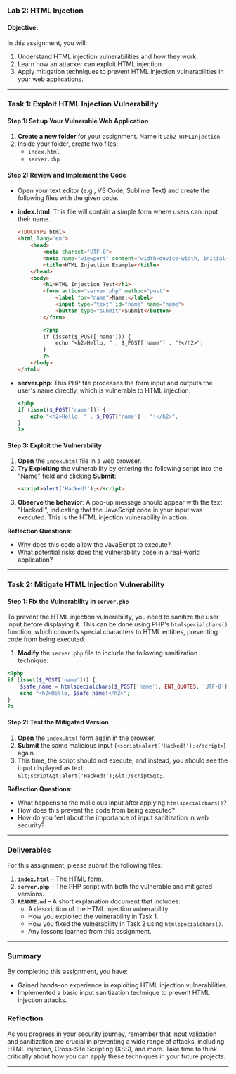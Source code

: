 

### **Lab 2: HTML Injection**

#### **Objective:**
In this assignment, you will:
1. Understand HTML injection vulnerabilities and how they work.
2. Learn how an attacker can exploit HTML injection.
3. Apply mitigation techniques to prevent HTML injection vulnerabilities in your web applications.

---

### **Task 1: Exploit HTML Injection Vulnerability**

#### **Step 1: Set up Your Vulnerable Web Application**

1. **Create a new folder** for your assignment. Name it `Lab2_HTMLInjection`.
2. Inside your folder, create two files:
   - `index.html`
   - `server.php`

#### **Step 2: Review and Implement the Code**

- Open your text editor (e.g., VS Code, Sublime Text) and create the following files with the given code.

- **index.html**: This file will contain a simple form where users can input their name.

  ```html
  <!DOCTYPE html>
  <html lang="en">
      <head>
          <meta charset="UTF-8">
          <meta name="viewport" content="width=device-width, initial-scale=1.0">
          <title>HTML Injection Example</title>
      </head>
      <body>
          <h1>HTML Injection Test</h1>
          <form action="server.php" method="post">
              <label for="name">Name:</label>
              <input type="text" id="name" name="name">
              <button type="submit">Submit</button>
          </form>

          <?php
          if (isset($_POST['name'])) {
              echo "<h2>Hello, " . $_POST['name'] . "!</h2>";
          }
          ?>
      </body>
  </html>
  ```

- **server.php**: This PHP file processes the form input and outputs the user's name directly, which is vulnerable to HTML injection.

  ```php
  <?php
  if (isset($_POST['name'])) {
      echo "<h2>Hello, " . $_POST['name'] . "!</h2>";
  }
  ?>
  ```

#### **Step 3: Exploit the Vulnerability**

1. **Open** the `index.html` file in a web browser.
2. **Try Exploiting** the vulnerability by entering the following script into the "Name" field and clicking **Submit**:
   ```html
   <script>alert('Hacked!');</script>
   ```
3. **Observe the behavior**: A pop-up message should appear with the text "Hacked!", indicating that the JavaScript code in your input was executed. This is the HTML injection vulnerability in action.

**Reflection Questions**:
- Why does this code allow the JavaScript to execute?
- What potential risks does this vulnerability pose in a real-world application?

---

### **Task 2: Mitigate HTML Injection Vulnerability**

#### **Step 1: Fix the Vulnerability in `server.php`**

To prevent the HTML injection vulnerability, you need to sanitize the user input before displaying it. This can be done using PHP's `htmlspecialchars()` function, which converts special characters to HTML entities, preventing code from being executed.

1. **Modify** the `server.php` file to include the following sanitization technique:

  ```php
  <?php
  if (isset($_POST['name'])) {
      $safe_name = htmlspecialchars($_POST['name'], ENT_QUOTES, 'UTF-8');
      echo "<h2>Hello, $safe_name!</h2>";
  }
  ?>
  ```

#### **Step 2: Test the Mitigated Version**

1. **Open** the `index.html` form again in the browser.
2. **Submit** the same malicious input (`<script>alert('Hacked!');</script>`) again.
3. This time, the script should not execute, and instead, you should see the input displayed as text: `&lt;script&gt;alert('Hacked!');&lt;/script&gt;`.

**Reflection Questions**:
- What happens to the malicious input after applying `htmlspecialchars()`?
- How does this prevent the code from being executed?
- How do you feel about the importance of input sanitization in web security?

---

### **Deliverables**

For this assignment, please submit the following files:

1. **`index.html`** – The HTML form.
2. **`server.php`** – The PHP script with both the vulnerable and mitigated versions.
3. **`README.md`** – A short explanation document that includes:
   - A description of the HTML injection vulnerability.
   - How you exploited the vulnerability in Task 1.
   - How you fixed the vulnerability in Task 2 using `htmlspecialchars()`.
   - Any lessons learned from this assignment.

---

### **Summary**

By completing this assignment, you have:
- Gained hands-on experience in exploiting HTML injection vulnerabilities.
- Implemented a basic input sanitization technique to prevent HTML injection attacks.
  
### **Reflection**

As you progress in your security journey, remember that input validation and sanitization are crucial in preventing a wide range of attacks, including HTML injection, Cross-Site Scripting (XSS), and more. Take time to think critically about how you can apply these techniques in your future projects.

---
